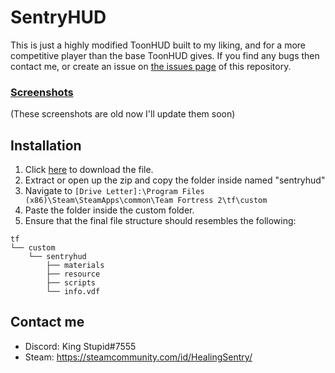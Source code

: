# SentryHUD

This is just a highly modified ToonHUD built to my liking, and for a more competitive player than the base ToonHUD gives. If you find any bugs then contact me, or create an issue on [the issues page](https://github.com/BingBongBonky/SentryHud/issues/new) of this repository.
### [Screenshots](https://imgur.com/gallery/97ATbHK)
(These screenshots are old now I'll update them soon)
## Installation
1. Click [here](https://github.com/BingBongBonky/SentryHud/archive/refs/heads/release.zip) to download the file. 
2. Extract or open up the zip and copy the folder inside named "sentryhud"
4. Navigate to `[Drive Letter]:\Program Files (x86)\Steam\SteamApps\common\Team Fortress 2\tf\custom`
5. Paste the folder inside the custom folder.
6. Ensure that the final file structure should resembles the following:
```
tf
└── custom
    └── sentryhud
        ├── materials
        ├── resource
        ├── scripts
        └── info.vdf
```
## Contact me
* Discord: King Stupid#7555
* Steam: https://steamcommunity.com/id/HealingSentry/
